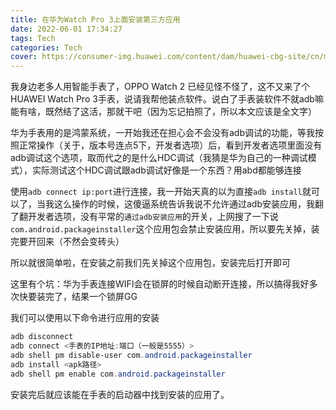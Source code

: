 ```yaml
---
title: 在华为Watch Pro 3上面安装第三方应用
date: 2022-06-01 17:34:27
tags: Tech
categories: Tech
cover: https://consumer-img.huawei.com/content/dam/huawei-cbg-site/cn/mkt/plp/launch/20220428/wearables/banner-gt3-pc.jpg
---
```


我身边老多人用智能手表了，OPPO Watch 2 已经见怪不怪了，这不又来了个HUAWEI Watch Pro 3手表，说请我帮他装点软件。说白了手表装软件不就adb嘛能有啥，既然结了这活，那就干吧（因为忘记拍照了，所以本文应该是全文字）

华为手表用的是鸿蒙系统，一开始我还在担心会不会没有adb调试的功能，等我按照正常操作（关于，版本号连点5下，开发者选项）后，看到开发者选项里面没有adb调试这个选项，取而代之的是什么HDC调试（我猜是华为自己的一种调试模式），实际测试这个HDC调试跟adb调试好像是一个东西？用abd都能够连接

使用`adb connect ip:port`进行连接，我一开始天真的以为直接`adb install`就可以了，当我这么操作的时候，这傻逼系统告诉我说不允许通过adb安装应用，我翻了翻开发者选项，没有平常的`通过adb安装应用`的开关，上网搜了一下说`com.android.packageinstaller`这个应用包会禁止安装应用，所以要先关掉，装完要开回来（不然会变砖头）

所以就很简单啦，在安装之前我们先关掉这个应用包，安装完后打开即可

这里有个坑：华为手表连接WIFI会在锁屏的时候自动断开连接，所以搞得我好多次快要装完了，结果一个锁屏GG

我们可以使用以下命令进行应用的安装

```powershell
adb disconnect
adb connect <手表的IP地址:端口（一般是5555）>
adb shell pm disable-user com.android.packageinstaller
adb install <apk路径>
adb shell pm enable com.android.packageinstaller
```

安装完后就应该能在手表的启动器中找到安装的应用了。

